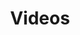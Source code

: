 ---
title: Videos
layout: collection
permalink: /videos/
collection: videos
entries_layout: grid
---